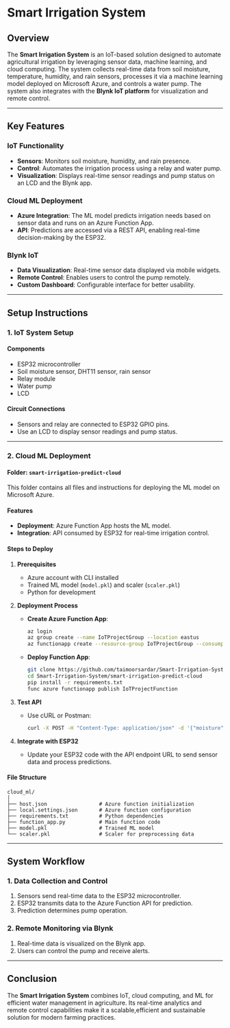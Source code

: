 # **Smart Irrigation System**

## Overview

The **Smart Irrigation System** is an IoT-based solution designed to automate agricultural irrigation by leveraging sensor data, machine learning, and cloud computing. The system collects real-time data from soil moisture, temperature, humidity, and rain sensors, processes it via a machine learning model deployed on Microsoft Azure, and controls a water pump. The system also integrates with the **Blynk IoT platform** for visualization and remote control.

---

## **Key Features**

### **IoT Functionality**

- **Sensors**: Monitors soil moisture, humidity, and rain presence.
- **Control**: Automates the irrigation process using a relay and water pump.
- **Visualization**: Displays real-time sensor readings and pump status on an LCD and the Blynk app.

### **Cloud ML Deployment**

- **Azure Integration**: The ML model predicts irrigation needs based on sensor data and runs on an Azure Function App.
- **API**: Predictions are accessed via a REST API, enabling real-time decision-making by the ESP32.

### **Blynk IoT**

- **Data Visualization**: Real-time sensor data displayed via mobile widgets.
- **Remote Control**: Enables users to control the pump remotely.
- **Custom Dashboard**: Configurable interface for better usability.

---

## **Setup Instructions**

### **1. IoT System Setup**

#### **Components**

- ESP32 microcontroller
- Soil moisture sensor, DHT11 sensor, rain sensor
- Relay module
- Water pump
- LCD

#### **Circuit Connections**

- Sensors and relay are connected to ESP32 GPIO pins.
- Use an LCD to display sensor readings and pump status.

---

### **2. Cloud ML Deployment**

#### **Folder**: `smart-irrigation-predict-cloud`

This folder contains all files and instructions for deploying the ML model on Microsoft Azure.

#### **Features**

- **Deployment**: Azure Function App hosts the ML model.
- **Integration**: API consumed by ESP32 for real-time irrigation control.

#### **Steps to Deploy**

1. **Prerequisites**

   - Azure account with CLI installed
   - Trained ML model (`model.pkl`) and scaler (`scaler.pkl`)
   - Python for development

2. **Deployment Process**

   - **Create Azure Function App**:

     ```bash
     az login
     az group create --name IoTProjectGroup --location eastus
     az functionapp create --resource-group IoTProjectGroup --consumption-plan-location eastus --runtime python --runtime-version 3.9 --functions-version 4 --name IoTProjectFunction --storage-account <STORAGE_ACCOUNT_NAME>
     ```

   - **Deploy Function App**:
     ```bash
     git clone https://github.com/taimoorsardar/Smart-Irrigation-System.git
     cd Smart-Irrigation-System/smart-irrigation-predict-cloud
     pip install -r requirements.txt
     func azure functionapp publish IoTProjectFunction
     ```

3. **Test API**

   - Use cURL or Postman:
     ```bash
     curl -X POST -H "Content-Type: application/json" -d '{"moisture": 50, "humidity": 65, "rain": "no"}' <function_app_url>/api/predict
     ```

4. **Integrate with ESP32**
   - Update your ESP32 code with the API endpoint URL to send sensor data and process predictions.

#### **File Structure**

```
cloud_ml/
│
├── host.json                 # Azure function initialization
├── local.settings.json       # Azure function configuration
├── requirements.txt          # Python dependencies
├── function_app.py           # Main function code
├── model.pkl                 # Trained ML model
└── scaler.pkl                # Scaler for preprocessing data
```

---

## **System Workflow**

### **1. Data Collection and Control**

1. Sensors send real-time data to the ESP32 microcontroller.
2. ESP32 transmits data to the Azure Function API for prediction.
3. Prediction determines pump operation.

### **2. Remote Monitoring via Blynk**

1. Real-time data is visualized on the Blynk app.
2. Users can control the pump and receive alerts.

---

## **Conclusion**

The **Smart Irrigation System** combines IoT, cloud computing, and ML for efficient water management in agriculture. Its real-time analytics and remote control capabilities make it a scalable,efficient and sustainable solution for modern farming practices.
